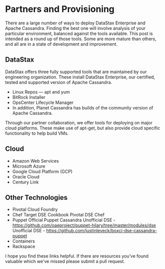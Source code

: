 # Partners and Provisioning

There are a large number of ways to deploy DataStax Enterprise and Apache Cassandra.  Finding the best one will involve analysis of your particular environment, balanced against the tools available.  This post is intended as a round up of those tools.  Some are more mature than others, and all are in a state of development and improvement.

## DataStax

DataStax offers three fully supported tools that are maintained by our engineering organization.  These install DataStax Enterprise, our certified, tested and supported version of Apache Cassandra.

* Linux Repos — apt and yum
* BitRock Installer
* OpsCenter Lifecycle Manager
* In addition, Planet Cassandra has builds of the community version of Apache Cassandra.

Through our partner collaboration, we offer tools for deploying on major cloud platforms.  These make use of apt-get, but also provide cloud specific functionality to help build VMs.

## Cloud
* Amazon Web Services
* Microsoft Azure
* Google Cloud Platform (GCP)
* Oracle Cloud
* Century Link

## Other Technologies
* Pivotal Cloud Foundry
* Chef
Target DSE Cookbook
Pivotal DSE Chef
* Puppet
Official Puppet Cassandra
Unofficial DSE - https://github.com/oaeproject/puppet-hilary/tree/master/modules/dse
Unofficial DSE - https://github.com/justinleveck/boxci-dse-cassandra-puppet
* Containers
* Rackspace

I hope you find these links helpful.  If there are resources you’ve found valuable which we've missed please submit a pull request.
